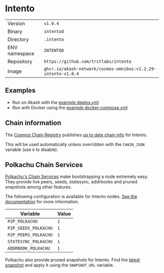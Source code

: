 # Intento

| | |
|---|---|
|Version|`v1.0.4`|
|Binary|`intentod`|
|Directory|`.intento`|
|ENV namespace|`INTENTOD`|
|Repository|`https://github.com/trstlabs/intento`|
|Image|`ghcr.io/akash-network/cosmos-omnibus:v1.2.29-intento-v1.0.4`|

## Examples

- Run on Akash with the [example deploy.yml](./deploy.yml)
- Run with Docker using the [example docker-compose.yml](./docker-compose.yml)

## Chain information

The [Cosmos Chain Registry](https://github.com/cosmos/chain-registry) publishes [up to date chain info](https://raw.githubusercontent.com/cosmos/chain-registry/master/intento/chain.json) for Intento.

This will be used automatically unless overridden with the `CHAIN_JSON` variable (use `0` to disable).

## Polkachu Chain Services

[Polkachu's Chain Services](https://www.polkachu.com/networks/intento) make bootstrapping a node extremely easy. They provide live peers, seeds, statesync, addrbooks and pruned snapshots among other features.

The following configuration is available for Intento nodes. [See the documentation](../README.md#polkachu-services) for more information.

|Variable|Value|
|---|---|
|`P2P_POLKACHU`|`1`|
|`P2P_SEEDS_POLKACHU`|`1`|
|`P2P_PEERS_POLKACHU`|`1`|
|`STATESYNC_POLKACHU`|`1`|
|`ADDRBOOK_POLKACHU`|`1`|

Polkachu also provide pruned snapshots for Intento. Find the [latest snapshot](https://polkachu.com/tendermint_snapshots/intento) and apply it using the `SNAPSHOT_URL` variable.
